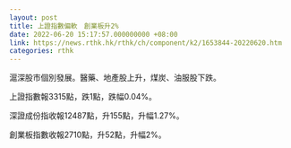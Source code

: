 ```yaml
---
layout: post
title: 上證指數偏軟　創業板升2%
date: 2022-06-20 15:17:57.000000000 +08:00
link: https://news.rthk.hk/rthk/ch/component/k2/1653844-20220620.htm
categories: rthk
---
```


滬深股市個別發展。醫藥、地產股上升，煤炭、油服股下跌。

上證指數報3315點，跌1點，跌幅0.04%。

深證成份指收報12487點，升155點，升幅1.27%。

創業板指數收報2710點，升52點，升幅2%。
